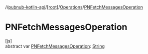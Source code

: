 //[pubnub-kotlin-api](../../../index.md)/[[root]](../index.md)/[Operations](index.md)/[PNFetchMessagesOperation](-p-n-fetch-messages-operation.md)

# PNFetchMessagesOperation

[js]\
abstract var [PNFetchMessagesOperation](-p-n-fetch-messages-operation.md): [String](https://kotlinlang.org/api/core/kotlin-stdlib/kotlin/-string/index.html)
